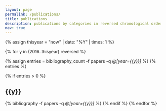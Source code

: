 ```yaml
---
layout: page
permalink: /publications/
title: publications
description: publications by categories in reversed chronological order. generated by jekyll-scholar.
nav: true
---
```


<div class="publications">

{% assign thisyear = "now" | date: "%Y" | times: 1 %}

<!-- Itterate on all page years -->
{% for y in (2016..thisyear) reversed %}
  <!-- fetch the number of entires for this year -->
  {% assign entries = bibliography_count -f papers -q @*[year={{y}}]* %}
  {% entries %}
  <!-- check we have a bibliography thingy for this year -->
  {% if entries > 0 %}
    <!-- Create a year heading -->
    <h2 class="year">{{y}}</h2>
    <!-- create the bibliography card -->
    {% bibliography -f papers -q @*[year={{y}}]* %}
  {% endif %}
{% endfor %}

</div>

